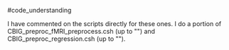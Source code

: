#code_understanding

I have commented on the scripts directly for these ones. I do a portion of CBIG_preproc_fMRI_preprocess.csh (up to "") and CBIG_preproc_regression.csh (up to "").

